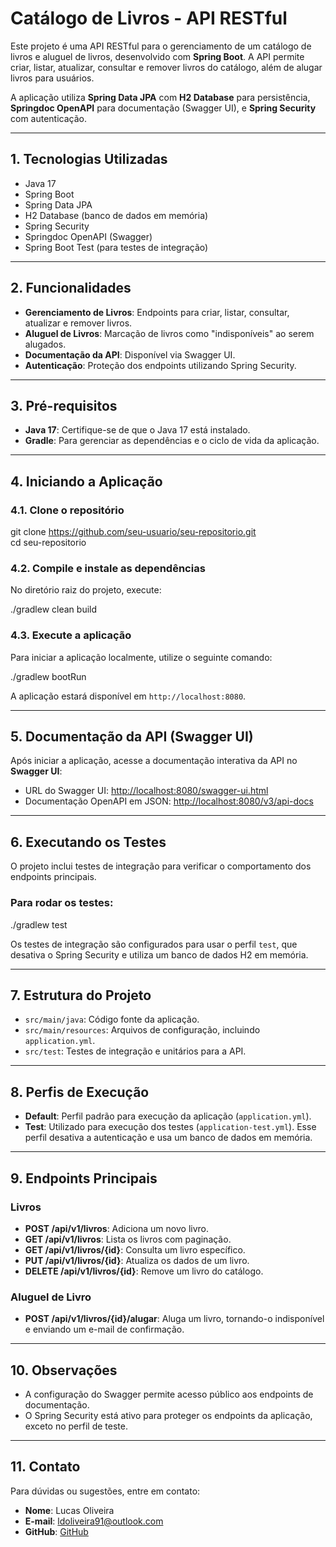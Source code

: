 # Catálogo de Livros - API RESTful

Este projeto é uma API RESTful para o gerenciamento de um catálogo de livros e aluguel de livros, desenvolvido com **Spring Boot**. A API permite criar, listar, atualizar, consultar e remover livros do catálogo, além de alugar livros para usuários.

A aplicação utiliza **Spring Data JPA** com **H2 Database** para persistência, **Springdoc OpenAPI** para documentação (Swagger UI), e **Spring Security** com autenticação.

---

## 1. Tecnologias Utilizadas

- Java 17
- Spring Boot
- Spring Data JPA
- H2 Database (banco de dados em memória)
- Spring Security
- Springdoc OpenAPI (Swagger)
- Spring Boot Test (para testes de integração)

---

## 2. Funcionalidades

- **Gerenciamento de Livros**: Endpoints para criar, listar, consultar, atualizar e remover livros.
- **Aluguel de Livros**: Marcação de livros como "indisponíveis" ao serem alugados.
- **Documentação da API**: Disponível via Swagger UI.
- **Autenticação**: Proteção dos endpoints utilizando Spring Security.

---

## 3. Pré-requisitos

- **Java 17**: Certifique-se de que o Java 17 está instalado.
- **Gradle**: Para gerenciar as dependências e o ciclo de vida da aplicação.

---

## 4. Iniciando a Aplicação

### 4.1. Clone o repositório

git clone https://github.com/seu-usuario/seu-repositorio.git  
cd seu-repositorio

### 4.2. Compile e instale as dependências

No diretório raiz do projeto, execute:

./gradlew clean build

### 4.3. Execute a aplicação

Para iniciar a aplicação localmente, utilize o seguinte comando:

./gradlew bootRun

A aplicação estará disponível em `http://localhost:8080`.

---

## 5. Documentação da API (Swagger UI)

Após iniciar a aplicação, acesse a documentação interativa da API no **Swagger UI**:

- URL do Swagger UI: [http://localhost:8080/swagger-ui.html](http://localhost:8080/swagger-ui.html)
- Documentação OpenAPI em JSON: [http://localhost:8080/v3/api-docs](http://localhost:8080/v3/api-docs)

---

## 6. Executando os Testes

O projeto inclui testes de integração para verificar o comportamento dos endpoints principais.

### Para rodar os testes:

./gradlew test

Os testes de integração são configurados para usar o perfil `test`, que desativa o Spring Security e utiliza um banco de dados H2 em memória.

---

## 7. Estrutura do Projeto

- `src/main/java`: Código fonte da aplicação.
- `src/main/resources`: Arquivos de configuração, incluindo `application.yml`.
- `src/test`: Testes de integração e unitários para a API.

---

## 8. Perfis de Execução

- **Default**: Perfil padrão para execução da aplicação (`application.yml`).
- **Test**: Utilizado para execução dos testes (`application-test.yml`). Esse perfil desativa a autenticação e usa um banco de dados em memória.

---

## 9. Endpoints Principais

### Livros
- **POST /api/v1/livros**: Adiciona um novo livro.
- **GET /api/v1/livros**: Lista os livros com paginação.
- **GET /api/v1/livros/{id}**: Consulta um livro específico.
- **PUT /api/v1/livros/{id}**: Atualiza os dados de um livro.
- **DELETE /api/v1/livros/{id}**: Remove um livro do catálogo.

### Aluguel de Livro
- **POST /api/v1/livros/{id}/alugar**: Aluga um livro, tornando-o indisponível e enviando um e-mail de confirmação.

---

## 10. Observações

- A configuração do Swagger permite acesso público aos endpoints de documentação.
- O Spring Security está ativo para proteger os endpoints da aplicação, exceto no perfil de teste.

---

## 11. Contato

Para dúvidas ou sugestões, entre em contato:

- **Nome**: Lucas Oliveira
- **E-mail**: ldoliveira91@outlook.com
- **GitHub**: [GitHub](https://github.com/lucasOliveira91)
